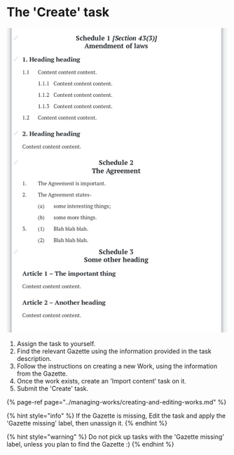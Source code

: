 # The 'Create' task

![](../.gitbook/assets/image%20%2827%29.png)

1. Assign the task to yourself.
2. Find the relevant Gazette using the information provided in the task description.
3. Follow the instructions on creating a new Work, using the information from the Gazette.
4. Once the work exists, create an 'Import content' task on it.
5. Submit the 'Create' task.

{% page-ref page="../managing-works/creating-and-editing-works.md" %}

{% hint style="info" %}
If the Gazette is missing, Edit the task and apply the 'Gazette missing' label, then unassign it.
{% endhint %}

{% hint style="warning" %}
Do not pick up tasks with the 'Gazette missing' label, unless you plan to find the Gazette :\)
{% endhint %}



